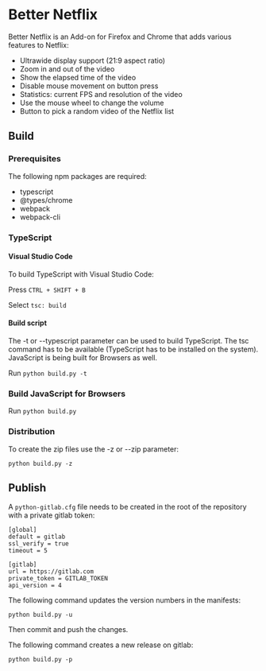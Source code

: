 # Better Netflix

Better Netflix is an Add-on for Firefox and Chrome that adds various features to Netflix:
*   Ultrawide display support (21:9 aspect ratio)
*   Zoom in and out of the video
*   Show the elapsed time of the video
*   Disable mouse movement on button press
*   Statistics: current FPS and resolution of the video
*   Use the mouse wheel to change the volume
*   Button to pick a random video of the Netflix list

## Build

### Prerequisites
The following npm packages are required:
*   typescript
*   @types/chrome
*   webpack
*   webpack-cli

### TypeScript

#### Visual Studio Code
To build TypeScript with Visual Studio Code:

Press `CTRL + SHIFT + B`

Select `tsc: build`

#### Build script
The -t or --typescript parameter can be used to build TypeScript. The tsc command has to be available (TypeScript has to be installed on the system). JavaScript is being built for Browsers as well.

Run `python build.py -t`


### Build JavaScript for Browsers
Run `python build.py`

### Distribution
To create the zip files use the -z or --zip parameter:

`python build.py -z`

## Publish

A `python-gitlab.cfg` file needs to be created in the root of the repository with a private gitlab token:

```
[global]
default = gitlab
ssl_verify = true
timeout = 5

[gitlab]
url = https://gitlab.com
private_token = GITLAB_TOKEN
api_version = 4
```

The following command updates the version numbers in the manifests:

`python build.py -u`

Then commit and push the changes.

The following command creates a new release on gitlab:

`python build.py -p`
